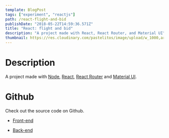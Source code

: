 ```yaml
---
template: BlogPost
tags: ["experiment", "reactjs"]
path: /react-flight-and-bid
publishDate: "2018-05-22T14:59:36.571Z"
title: "React: flight and bid"
description: "A project made with React, React Router, and Material UI"
thumbnail: https://res.cloudinary.com/pastelitos/image/upload/w_1000,ar_16:9,c_fill,g_auto,e_sharpen/v1607767807/bruno/react-flight-and-bid_hbkeoh.png
---
```


# Description

A project made with
[Node](https://nodejs.org/en/),
[React](https://reactjs.org),
[React Router](https://reacttraining.com/react-router/) and
[Material UI](https://material-ui.com/).

# Github

Check out the source code on Github.

- [Front-end](https://github.com/brunogarcia/flight-and-bid/tree/master/front-end)

- [Back-end](https://github.com/brunogarcia/flight-and-bid/tree/master/server)
